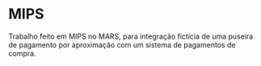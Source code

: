 # MIPS

Trabalho feito em MIPS no MARS, para integração fictícia de uma puseira de pagamento por aproximação com um sistema de pagamentos de compra.
